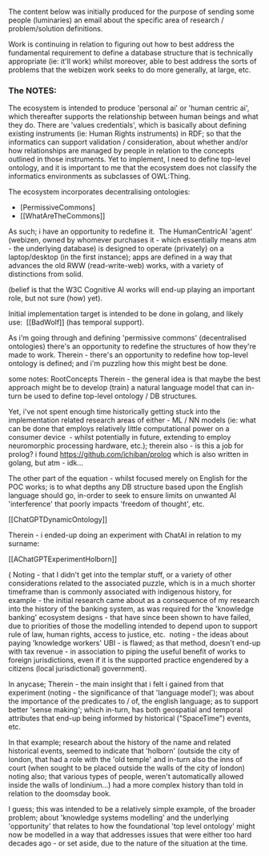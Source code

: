 
The content below was initially produced for the purpose of sending some people (luminaries) an email about the specific area of research / problem/solution definitions.

Work is continuing in relation to figuring out how to best address the fundamental requirement to define a database structure that is technically appropriate (ie: it'll work) whilst moreover, able to best address the sorts of problems that the webizen work seeks to do more generally, at large, etc.  

### The NOTES:

The ecosystem is intended to produce 'personal ai' or 'human centric ai', which thereafter supports the relationship between human beings and what they do. There are 'values credentials', which is basically about defining existing instruments (ie: Human Rights instruments) in RDF; so that the informatics can support validation / consideration, about whether and/or how relationships are managed by people in relation to the concepts outlined in those instruments. Yet to implement, I need to define top-level ontology, and it is important to me that the ecosystem does not classify the informatics environments as subclasses of OWL:Thing.  

The ecosystem incorporates decentralising ontologies: 

- [PermissiveCommons]  
- [[WhatAreTheCommons]]

As such; i have an opportunity to redefine it.  The HumanCentricAI 'agent' (webizen, owned by whomever purchases it - which essentially means atm - the underlying database) is designed to operate (privately) on a laptop/desktop (in the first instance); apps are defined in a way that advances the old RWW (read-write-web) works, with a variety of distinctions from solid. 

(belief is that the W3C Cognitive AI works will end-up playing an important role, but not sure (how) yet). 

Initial implementation target is intended to be done in golang, and likely use:  [[BadWolf]]  (has temporal support). 

As i'm going through and defining 'permissive commons' (decentralised ontologies) there's an opportunity to redefine the structures of how they're made to work. Therein - there's an opportunity to redefine how top-level ontology is defined; and i'm puzzling how this might best be done.  

some notes: RootConcepts
Therein - the general idea is that maybe the best approach might be to develop (train) a natural language model that can in-turn be used to define top-level ontology / DB structures.

Yet, i've not spent enough time historically getting stuck into the implementation related research areas of either - ML / NN models (ie: what can be done that employs relatively little computational power on a consumer device  - whilst potentially in future, extending to employ neuromorphic processing hardware, etc.); therein also - is this a job for prolog? i found https://github.com/ichiban/prolog which is also written in golang, but atm - idk...

The other part of the equation - whilst focused merely on English for the POC works; is to what depths any DB structure based upon the English language should go, in-order to seek to ensure limits on unwanted AI 'interference' that poorly impacts 'freedom of thought', etc.

[[ChatGPTDynamicOntology]]

Therein - i ended-up doing an experiment with ChatAI in relation to my surname: 

[[AChatGPTExperimentHolborn]]
  
( Noting - that I didn't get into the templar stuff, or a variety of other considerations related to the associated puzzle, which is in a much shorter timeframe than is commonly associated with indigenous history, for example - the initial research came about as a consequence of my research into the history of the banking system, as was required for the 'knowledge banking' ecosystem designs - that have since been shown to have failed, due to priorities of those the modelling intended to depend upon to support rule of law, human rights, access to justice, etc.  noting - the ideas about paying 'knowledge workers' UBI - is flawed; as that method, doesn't end-up with tax revenue - in association to piping the useful benefit of works to foreign jurisdictions, even if it is the supported practice engendered by a citizens (local jurisdictional) government).   
  
In anycase; Therein - the main insight that i felt i gained from that experiment (noting - the significance of that 'language model'); was about the importance of the predicates to / of, the english language; as to support better 'sense making'; which in-turn, has both geospatial and temporal attributes that end-up being informed by historical ("SpaceTime") events, etc.   

In that example; research about the history of the name and related historical events, seemed to indicate that 'holborn' (outside the city of london, that had a role with the 'old temple' and in-turn also the inns of court (when sought to be placed outside the walls of the city of london) noting also; that various types of people, weren't automatically allowed inside the walls of londinium...) had a more complex history than told in relation to the doomsday book.  
  
I guess; this was intended to be a relatively simple example, of the broader problem; about 'knowledge systems modelling' and the underlying 'opportunity' that relates to how the foundational 'top level ontology' might now be modelled in a way that addresses issues that were either too hard decades ago - or set aside, due to the nature of the situation at the time.